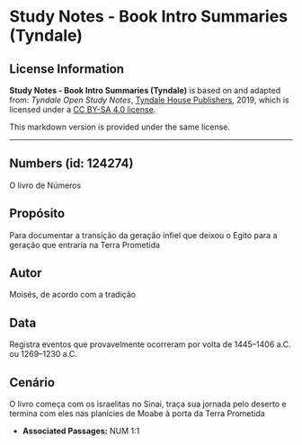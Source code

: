 # Study Notes - Book Intro Summaries (Tyndale)

## License Information

**Study Notes - Book Intro Summaries (Tyndale)** is based on and adapted from: _Tyndale Open Study Notes_, [Tyndale House Publishers](https://tyndaleopenresources.com/), 2019, which is licensed under a [CC BY-SA 4.0 license](https://creativecommons.org/licenses/by-sa/4.0/legalcode.en).

This markdown version is provided under the same license.



--------------------------------

## Numbers (id: 124274)

O livro de Números

Propósito
---------

Para documentar a transição da geração infiel que deixou o Egito para a geração que entraria na Terra Prometida

Autor
-----

Moisés, de acordo com a tradição

Data
----

Registra eventos que provavelmente ocorreram por volta de 1445–1406 a.C. ou 1269–1230 a.C.

Cenário
-------

O livro começa com os israelitas no Sinai, traça sua jornada pelo deserto e termina com eles nas planícies de Moabe à porta da Terra Prometida

* **Associated Passages:** NUM 1:1


